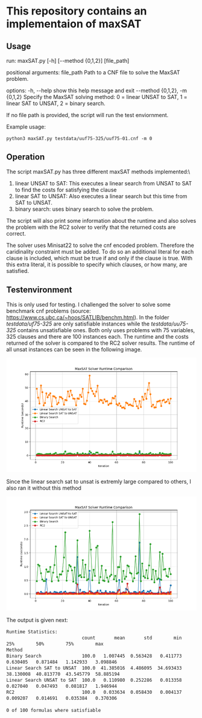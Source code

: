 # This repository contains an implementaion of maxSAT

## Usage

run: maxSAT.py [-h] [--method {0,1,2}] [file_path]

positional arguments:
  file_path             Path to a CNF file to solve the MaxSAT problem.

options:
  -h, --help            show this help message and exit
  --method {0,1,2}, -m {0,1,2}
                        Specify the MaxSAT solving method: 0 = linear UNSAT to SAT, 1 = linear SAT to UNSAT, 2 = binary search.

If no file path is provided, the script will run the test enviornment.

Example usage:
```
python3 maxSAT.py testdata/uuf75-325/uuf75-01.cnf -m 0
```

## Operation

The script maxSAT.py has three different maxSAT methods implemented:\
1. linear UNSAT to SAT: This executes a linear search from UNSAT to SAT to find the costs for satisfying the clause
2. linear SAT to UNSAT: Also executes a linear search but this time from SAT to UNSAT.
3. binary search: uses binary search to solve the problem.

The script will also print some information about the runtime and also solves the problem with the RC2 solver to verify that the returned costs are correct.

The solver uses Minisat22 to solve the cnf encoded problem. Therefore the caridinality constraint must be added. To do so an additional literal for each clause is included, which must be true if and only if the clause is true. With this extra literal, it is possible to specify which clauses, or how many, are satisfied.

## Testenvironment

This is only used for testing. I challenged the solver to solve some benchmark cnf problems (source: https://www.cs.ubc.ca/~hoos/SATLIB/benchm.html). In the folder _testdata/uf75-325_ are only satisfiable instances while the _testdata/uu75-325_ contains unsatisfiable ones. Both only uses problems with 75 variables, 325 clauses and there are 100 instances each. The runtime and the costs returned of the solver is compared to the RC2 solver results. The runtime of all unsat instances can be seen in the following image.

![plot](./comparision_uuf75-325.png?raw=true)

Since the linear search sat to unsat is extremly large compared to others, I also ran it without this method

![plot](./comparision_uuf75-325_no_sat2unsat.png?raw=true)

The output is given next:
```
Runtime Statistics:
                            count       mean       std        min        25%        50%        75%        max
Method
Binary Search               100.0   1.007445  0.563428   0.411773   0.630405   0.871484   1.142933   3.098846
Linear Search SAT to UNSAT  100.0  41.385016  4.486095  34.693433  38.130008  40.813770  43.545779  58.885194
Linear Search UNSAT to SAT  100.0   0.110980  0.252286   0.013358   0.027040   0.047493   0.081817   1.946944
RC2                         100.0   0.033634  0.058430   0.004137   0.009207   0.014691   0.035384   0.370306

0 of 100 formulas where satisfiable
```